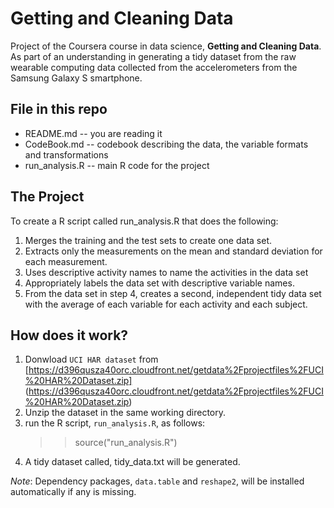 # Getting and Cleaning Data
Project of the Coursera course in data science, **Getting and Cleaning Data**. 
As part of an understanding in generating a tidy dataset from the raw wearable
computing data collected from the accelerometers from the Samsung Galaxy S 
smartphone.

## File in this repo
* README.md -- you are reading it
* CodeBook.md -- codebook describing the data, the variable formats and transformations
* run_analysis.R -- main R code for the project

## The Project
To create a R script called run_analysis.R that does the following:

1. Merges the training and the test sets to create one data set.
2. Extracts only the measurements on the mean and standard deviation for each 
   measurement. 
3. Uses descriptive activity names to name the activities in the data set
4. Appropriately labels the data set with descriptive variable names. 
5. From the data set in step 4, creates a second, independent tidy data set 
   with the average of each variable for each activity and each subject.

## How does it work?
1. Donwload ```UCI HAR dataset``` from [https://d396qusza40orc.cloudfront.net/getdata%2Fprojectfiles%2FUCI%20HAR%20Dataset.zip] (https://d396qusza40orc.cloudfront.net/getdata%2Fprojectfiles%2FUCI%20HAR%20Dataset.zip)
2. Unzip the dataset in the same working directory.
3. run the R script, ```run_analysis.R```, as follows:
   >>source("run_analysis.R")
4. A tidy dataset called, tidy_data.txt will be generated.

_Note_: Dependency packages, ```data.table``` and ```reshape2```, 
        will be installed automatically if any is missing.

